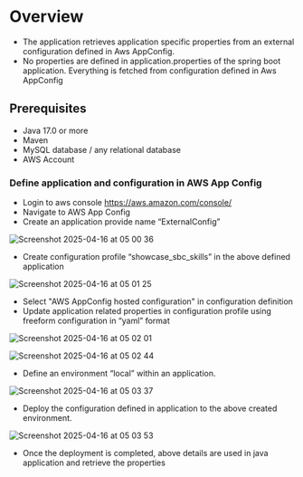 # Overview
- The application retrieves application specific properties from an external configuration defined in Aws AppConfig.
- No properties are defined in application.properties of the spring boot application. Everything is fetched from configuration defined in Aws AppConfig
## Prerequisites
- Java 17.0 or more
- Maven
- MySQL database / any relational database
- AWS Account
### Define application and configuration in AWS App Config
- Login to aws console https://aws.amazon.com/console/
- Navigate to AWS App Config
- Create an application provide name “ExternalConfig”
  
![Screenshot 2025-04-16 at 05 00 36](https://github.com/user-attachments/assets/c481bf1a-724a-4031-9562-60c60787c353)

- Create configuration profile “showcase_sbc_skills” in the above defined application
  
![Screenshot 2025-04-16 at 05 01 25](https://github.com/user-attachments/assets/4f0ea314-f019-4a92-8b86-1be5feb117fc)

- Select "AWS AppConfig hosted configuration" in configuration definition
- Update application related properties in configuration profile using freeform configuration in “yaml” format

![Screenshot 2025-04-16 at 05 02 01](https://github.com/user-attachments/assets/7fb32050-d5d9-4725-a463-c0ddbb22e7ac)

![Screenshot 2025-04-16 at 05 02 44](https://github.com/user-attachments/assets/b6fb5ccf-ccbc-42ae-b3a5-a4b7071f697b)

- Define an environment “local” within an application.

![Screenshot 2025-04-16 at 05 03 37](https://github.com/user-attachments/assets/434cfd56-dd62-4d08-84ae-67acfdbb3557)

- Deploy the configuration defined in application to the above created environment.

![Screenshot 2025-04-16 at 05 03 53](https://github.com/user-attachments/assets/042cea81-e12e-4c7f-abdf-43dd231930b2)

- Once the deployment is completed, above details are used in java application and retrieve the properties




